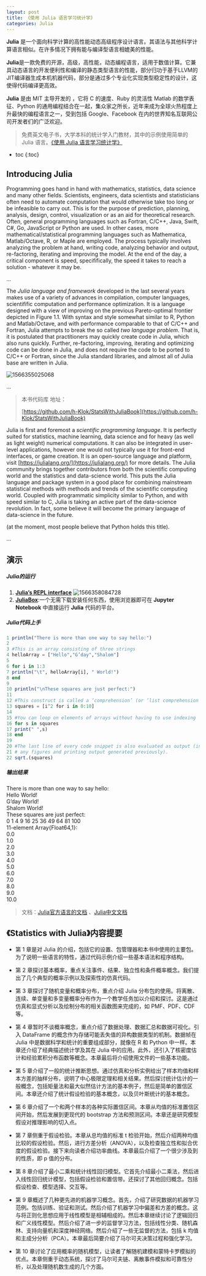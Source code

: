 ```yaml
---
layout: post
title: 《使用 Julia 语言学习统计学》
categories: Julia
---
```


**Julia** 是一个面向科学计算的高性能动态高级程序设计语言。其语法与其他科学计算语言相似。在许多情况下拥有能与编译型语言相媲美的性能。

**Julia**是一款免费的开源，高级，高性能，动态编程语言，适用于数值计算。它兼具动态语言的开发便利性和编译的静态类型语言的性能，部分归功于基于LLVM的JIT编译器生成本机机器代码，部分是通过多个专业化实现类型稳定性的设计，这使得代码编译更高效。

**Julia** 是由 MIT 主导开发的 ，它将 C 的速度、Ruby 的灵活性 Matlab 的数学表征、Python 的通用编程结合在一起，集众家之所长，近年来成为全球火热程度上升最快的编程语言之一，受到包括 Google、Facebook 在内的世界知名互联网公司开发者们的广泛欢迎。

> 免费英文电子书，大学本科的统计学入门教材，其中的示例使用简单的 Julia 语言。[《使用 Julia 语言学习统计学》](https://people.smp.uq.edu.au/YoniNazarathy/julia-stats/StatisticsWithJulia.pdf)


* toc
{:toc}

## **Introducing Julia**

Programming goes hand in hand with mathematics, statistics, data science and many other fields. Scientists, engineers, data scientists and statisticians often need to automate computation that would otherwise take too long or be infeasible to carry out. This is for the purpose of prediction, planning, analysis, design, control, visualization or as an aid for theoretical research. Often, general programming languages such as Fortran, C/C++, Java, Swift, C#, Go, JavaScript or Python are used. In other cases, more mathematical/statistical programming languages such as Mathematica, Matlab/Octave, R, or Maple are employed. The process typically involves analyzing the problem at hand, writing code, analyzing behavior and output, re-factoring, iterating and improving the model. At the end of the day, a critical component is speed, specififically, the speed it takes to reach a solution - whatever it may be.

...

The *Julia language and framework* developed in the last several years makes use of a variety of advances in compilation, computer languages, scientifific computation and performance optimization. It is a language designed with a view of improving on the previous Pareto-optimal frontier depicted in Figure 1.1. With syntax and style somewhat similar to R, Python and Matlab/Octave, and with performance comparable to that of C/C++ and Fortran, Julia attempts to break the so called *two* *language problem*. That is, it is postulated that practitioners may quickly create code in Julia, which also runs quickly. Further, re-factoring, improving, iterating and optimizing code can be done in Julia, and does not require the code to be ported to C/C++ or Fortran, since the Julia standard libraries, and almost all of Julia base are written in Julia.

![1566355025068](..\images\1566355025068.png)

...

> 本书代码库 地址：
>
> [https://github.com/h-Klok/StatsWithJuliaBook](https://github.com/h-Klok/StatsWithJuliaBook)




Julia is first and foremost a *scientific programming language*. It is perfectly suited for statistics, machine learning, data science and for heavy (as well as light weight) numerical computations. It can also be integrated in user-level applications, however one would not typically use it for front-end interfaces, or game creation. It is an open-source language and platform, visit [https://julialang.org/](https://julialang.org/) for more details. The Julia community brings together contributors from both the scientific computing world and the statistics and data-science world. This puts the Julia language and package system in a good place for combining mainstream statistical methods with methods and trends of the scientific computing world. Coupled with programmatic simplicity similar to Python, and with speed similar to C, Julia is taking an active part of the data-science revolution. In fact, some believe it will become the primary language of data-science in the future.

(at the moment, most people believe that Python holds this title). 

...

## 演示

#####  Julia的运行
1. [**Julia’s REPL interface**](https://julialang.org/downloads/)
![1566358084728](..\images\1566358084728.png)
2. [**JuliaBox**](https://juliabox.com/):一个无需下载安装任何东西，使用浏览器即可在 **Jupyter Notebook** 中直接运行 **Julia** 代码的平台。


#####  Julia代码上手

```julia
1 println("There is more than one way to say hello:") 
2
3 #This is an array consisting of three strings 
4 helloArray = ["Hello","G’day","Shalom"] 
5
6 for i in 1:3 
7 println("\t", helloArray[i], " World!") 
8 end 
9 
10 println("\nThese squares are just perfect:") 
11 
12 #This construct is called a ‘comprehension’ (or ’list comprehension’) 
13 squares = [i^2 for i in 0:10] 
14 
15 #You can loop on elements of arrays without having to use indexing 
16 for s in squares 
17 print(" ",s) 
18 end
19 
20 #The last line of every code snippet is also evaluated as output (in addition to 
21 # any figures and printing output generated previously). 
22 sqrt.(squares) 
```
##### 输出结果  

There is more than one way to say hello:  
	Hello World!  
	G’day World!  
	Shalom World!  
These squares are just perfect:   
0  1  4  9  16  25  36 49  64  81  100  
11-element Array{Float64,1}:  
0.0  
1.0  
2.0  
3.0  
4.0  
5.0  
6.0  
7.0  
8.0  
9.0  
10.0  

> 文档：[Julia官方语言的文档](https://docs.julialang.org) 、[Julia中文文档](https://julia-zh-cn.readthedocs.io/zh_CN/latest/)



## **《Statistics with Julia》内容提要**

- 第 1 章是对 Julia 的介绍，包括它的设置、包管理器和本书中使用的主要包。为了说明一些语言的特性，通过代码示例介绍一些基本语法和程序结构。

- 第 2 章探讨基本概率，重点关注事件、结果、独立性和条件概率概念。我们提出了几个典型的概率示例以及探索性的仿真代码。

- 第 3 章探讨了随机变量和概率分布，重点介绍 Julia 分布包的使用。将离散、连续、单变量和多变量概率分布作为一个教学任务加以介绍和探讨。这是通过仿真和显式分析以及绘制分布的相关函数图来完成的，如 PMF、PDF、CDF 等。

- 第 4 章暂时不谈概率概念，重点介绍了数据处理、数据汇总和数据可视化。引入 DataFrame 的概念作为存储可能丢失值的异构数据类型的机制。数据帧在 Julia 中是数据科学和统计的重要组成部分，就像在 R 和 Python 中一样。本章还介绍了经典描述统计学及其在 Julia 中的应用。此外，还引入了核密度估计和经验累积分布函数等概念。本章最后将介绍使用文件的一些基本功能。

- 第 5 章介绍了一般的统计推断思想。通过仿真和分析实例给出了样本均值和样本方差的抽样分布，说明了中心极限定理和相关结果。然后探讨统计估计的一般概念，包括矩量法和最大似然估计方法的基本例子，然后是简单的置信区间。本章还介绍了统计假设检验的基本概念，以及贝叶斯统计的基本概念。

- 第 6 章介绍了一个和两个样本的各种实际置信区间。本章从均值的标准置信区间开始，然后发展到更现代的 bootstrap 方法和预测区间。本章还是研究模型假设对推理影响的切入点。

- 第 7 章侧重于假设检验。本章从总均值的标准 t 检验开始，然后介绍两种均值比较的假设检验。然后，进行方差分析（ANOVA），以及检查独立性和拟合优度的假设检验。接下来向读者介绍功率曲线。本章最后介绍了一个很少涉及到的性质，即 p 值的分布。

- 第 8 章介绍了最小二乘和统计线性回归模型。它首先介绍最小二乘法，然后进入线性回归统计模型，包括假设检验和置信带。还探讨了其他回归概念。包括假设检查、模型选择、交互等。

- 第 9 章概述了几种更先进的机器学习概念。首先，介绍了研究数据的机器学习范例。包括训练、验证和测试。然后介绍了机器学习中偏差和方差的概念。这与将正则化思想应用于线性模型是相辅相成的。然后本章继续讨论了逻辑回归和广义线性模型。然后介绍了进一步的监督学习方法，包括线性分类、随机森林、支持向量机和深度神经网络。然后介绍了一些无监督的方法，包括 k 均值和主成分分析（PCA）。本章最后简要介绍了马尔可夫决策过程和强化学习。

- 第 10 章讨论了应用概率的随机模型，让读者了解随机建模和蒙特卡罗模拟的优点。本章侧重于动态系统，探讨了马尔可夫链、离散事件模拟和可靠性分析，以及处理随机数生成的几个方面。
